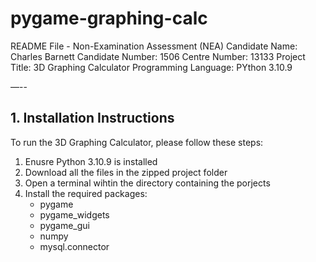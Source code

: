 # pygame-graphing-calc
README File - Non-Examination Assessment (NEA)
Candidate Name: Charles Barnett
Candidate Number: 1506
Centre Number: 13133
Project Title: 3D Graphing Calculator
Programming Language: PYthon 3.10.9

—--

## 1. Installation Instructions

To run the 3D Graphing Calculator, please follow these steps:

1. Enusre Python 3.10.9 is installed
2. Download all the files in the zipped project folder
3. Open a terminal wihtin the directory containing the porjects
4. Install the required packages:
    - pygame
    - pygame_widgets
    - pygame_gui
    - numpy
    - mysql.connector
